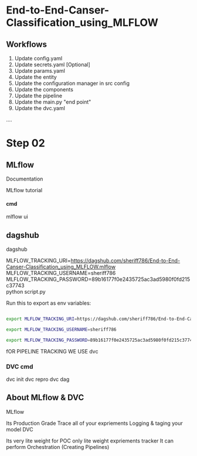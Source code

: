 # End-to-End-Canser-Classification_using_MLFLOW



## Workflows

1. Update config.yaml
2. Update secrets.yaml [Optional]
3. Update params.yaml
4. Update the entity
5. Update the configuration manager in src config
6. Update the components
7. Update the pipeline
8. Update the main.py  "end point"
9. Update the dvc.yaml


....
# Step 02

## MLflow

Documentation

MLflow tutorial

#### cmd
   mlflow ui


## dagshub
  dagshub

MLFLOW_TRACKING_URI=https://dagshub.com/sheriff786/End-to-End-Canser-Classification_using_MLFLOW.mlflow \
MLFLOW_TRACKING_USERNAME=sheriff786 \
MLFLOW_TRACKING_PASSWORD=89b16177f0e2435725ac3ad5980f0fd215c37743 \
python script.py

Run this to export as env variables:
```bash 

export MLFLOW_TRACKING_URI=https://dagshub.com/sheriff786/End-to-End-Canser-Classification_using_MLFLOW.mlflow

export MLFLOW_TRACKING_USERNAME=sheriff786

export MLFLOW_TRACKING_PASSWORD=89b16177f0e2435725ac3ad5980f0fd215c37743


```

fOR PIPELINE TRACKING WE USE dvc


### DVC cmd
  dvc init
  dvc repro
  dvc dag


## About MLflow & DVC
  MLflow

  Its Production Grade
  Trace all of your expriements
  Logging & taging your model
  DVC

  Its very lite weight for POC only
  lite weight expriements tracker
  It can perform Orchestration (Creating Pipelines)
